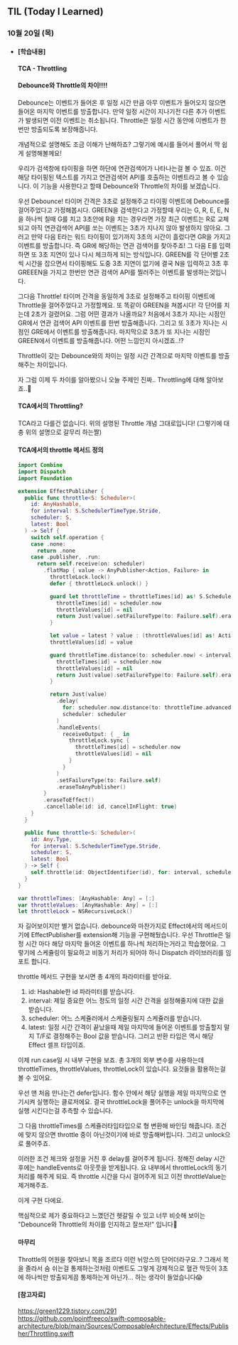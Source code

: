 ## TIL (Today I Learned)

### 10월 20일 (목)    

- #### [학습내용] 
    #### TCA - Throttling

    #### Debounce와 Throttle의 차이!!!!            

    Debounce는 이벤트가 들어온 후 일정 시간 만큼 아무 이벤트가 들어오지 않으면 들어온 마지막 이벤트를 방출합니다.
    만약 일정 시간이 지나기전 다른 추가 이벤트가 발생되면 이전 이벤트는 취소됩니다.
    Throttle은 일정 시간 동안에 이벤트가 한번만 방출되도록 보장해줍니다.

    개념적으로 설명해도 조금 이해가 난해하죠?
    그렇기에 예시를 들어서 풀어서 딱 쉽게 설명해볼께요!

    우리가 검색창에 타이핑을 하면 하단에 연관검색어가 나타나는걸 볼 수 있죠.
    이건 해당 타이핑된 텍스트를 가지고 연관검색어 API를 호출하는 이벤트라고 볼 수 있습니다.
    이 기능을 사용한다고 할때 Debounce와 Throttle의 차이를 보겠습니다.

    우선 Debounce!
    타이머 간격은 3초로 설정해주고 타이핑 이벤트에 Debounce를 걸어주었다고 가정해봅시다.
    GREEN을 검색한다고 가정할때 우리는 G, R, E, E, N을 하나씩 칠때 G를 치고 3초안에 R을 치는 경우라면 가장 최근 이벤트는 R로 교체되고 아직 연관검색어 API를 쏘는 이벤트는 3초가 지나지 않아 발생하지 않아요.
    그러고 만약 다음 E라는 워드 타이핑이 있기까지 3초의 시간이 흘렀다면 GR을 가지고 이벤트를 방출합니다.
    즉 GR에 해당하는 연관 검색어를 찾아주죠!
    그 다음 E를 입력하면 또 3초 지연이 있나 다시 체크하게 되는 방식입니다.
    GREEN를 각 단어별 2초씩 시간을 잡으면서 타이핑해도 도중 3초 지연이 없기에 결국 N을 입력하고 3초 후 GREEEN을 가지고 한번만 연관 검색어 API를 찔러주는 이벤트를 발생하는것입니다.

    그다음 Throttle!
    타이머 간격을 동일하게 3초로 설정해주고 타이핑 이벤트에 Throttle을 걸어주었다고 가정할께요.
    또 똑같이 GREEN을 쳐봅시다!
    각 단어를 치는데 2초가 걸렸어요.
    그럼 어떤 결과가 나올까요?
    처음에서 3초가 지나는 시점인 GR에서 연관 검색어 API 이벤트를 한번 방출해줍니다.
    그리고 또 3초가 지나는 시점인 GRE에서 이벤트를 방출해줍니다.
    마지막으로 3초가 또 지나는 시점인 GREEN에서 이벤트를 방출해줍니다.
    어떤 느낌인지 아시겠죠..!?

    Throttle이 갖는 Debounce와의 차이는 일정 시간 간격으로 마지막 이벤트를 방출해주는 차이입니다.

    자 그럼 이제 두 차이를 알아봤으니 오늘 주제인 진짜.. Throttling에 대해 알아보죠..🥲

    #### TCA에서의 Throttling?

    TCA라고 다를건 없습니다.
    위의 설명된 Throttle 개념 그대로입니다!
    (그렇기에 대충 위의 설명으로 갈무리 하는짤)

    #### TCA에서의 throttle 메서드 정의
    
    ```swift
    import Combine
    import Dispatch
    import Foundation

    extension EffectPublisher {
      public func throttle<S: Scheduler>(
        id: AnyHashable,
        for interval: S.SchedulerTimeType.Stride,
        scheduler: S,
        latest: Bool
      ) -> Self {
        switch self.operation {
        case .none:
          return .none
        case .publisher, .run:
          return self.receive(on: scheduler)
            .flatMap { value -> AnyPublisher<Action, Failure> in
              throttleLock.lock()
              defer { throttleLock.unlock() }

              guard let throttleTime = throttleTimes[id] as! S.SchedulerTimeType? else {
                throttleTimes[id] = scheduler.now
                throttleValues[id] = nil
                return Just(value).setFailureType(to: Failure.self).eraseToAnyPublisher()
              }

              let value = latest ? value : (throttleValues[id] as! Action? ?? value)
              throttleValues[id] = value

              guard throttleTime.distance(to: scheduler.now) < interval else {
                throttleTimes[id] = scheduler.now
                throttleValues[id] = nil
                return Just(value).setFailureType(to: Failure.self).eraseToAnyPublisher()
              }

              return Just(value)
                .delay(
                  for: scheduler.now.distance(to: throttleTime.advanced(by: interval)),
                  scheduler: scheduler
                )
                .handleEvents(
                  receiveOutput: { _ in
                    throttleLock.sync {
                      throttleTimes[id] = scheduler.now
                      throttleValues[id] = nil
                    }
                  }
                )
                .setFailureType(to: Failure.self)
                .eraseToAnyPublisher()
            }
            .eraseToEffect()
            .cancellable(id: id, cancelInFlight: true)
        }
      }

      public func throttle<S: Scheduler>(
        id: Any.Type,
        for interval: S.SchedulerTimeType.Stride,
        scheduler: S,
        latest: Bool
      ) -> Self {
        self.throttle(id: ObjectIdentifier(id), for: interval, scheduler: scheduler, latest: latest)
      }
    }

    var throttleTimes: [AnyHashable: Any] = [:]
    var throttleValues: [AnyHashable: Any] = [:]
    let throttleLock = NSRecursiveLock()
    ```
    자 길어보이지만 별거 없습니다.
    debounce와 마찬가지로 Effect에서의 메서드이기에 EffectPublisher를 extension해 기능을 구현해뒀습니다.
    우선 Throttle은 일정 시간 마다 해당 마지막 들어온 이벤트를 하나씩 처리하는거라고 학습했어요.
    그렇기에 스케쥴링이 필요하고 비동기 처리가 되어야 하니 Dispatch 라이브러리를 임포트 합니다.

    throttle 메서드 구현을 보시면 총 4개의 파라미터를 받아요.
    1. id: Hashable한 id 파라미터를 받습니다.
    2. interval: 제일 중요한 어느 정도의 일정 시간 간격을 설정해줄지에 대한 값을 받습니다.
    3. scheduler: 어느 스케쥴러에서 스케쥴링될지 스케쥴러를 받습니다.
    4. latest: 일정 시간 간격이 끝났을때 제일 마지막에 들어온 이벤트를 방출할지 말지 T/F로 결정해주는 Bool 값을 받습니다.
    그러고 반환 타입은 역시 해당 Effect 셀프 타입이죠.

    이제 run case일 시 내부 구현을 보죠.
    총 3개의 외부 변수를 사용하는데 throttleTimes, throttleValues, throttleLock이 있습니다.
    요것들을 활용하는걸 볼 수 있어요.

    우선 맨 처음 만나는건 defer입니다.
    함수 안에서 해당 실행을 제일 마지막으로 연기시켜 실행하는 클로저에요.
    결국 throttleLock을 풀어주는 unlock을 마지막에 실행 시킨다는걸 추측할 수 있습니다.

    그 다음 throttleTimes를 스케쥴러타임타입으로 형 변환해 바인딩 해줍니다.
    조건에 맞지 않으면 throttle 중이 아닌것이기에 바로 방출해버립니다.
    그리고 unlock으로 풀어주죠.

    이러한 조건 체크와 설정을 거친 후 delay를 걸어주게 됩니다.
    정해진 delay 시간 후에는 handleEvents로 아웃풋을 받게됩니다.
    요 내부에서 throttleLock의 동기 처리를 해주게 되요.
    즉 throttle 시간을 다시 걸어주게 되고 이전 throttleValue는 제거해주죠.

    이게 구현 다에요.

    핵심적으로 제가 중요하다고 느꼈던건 헷갈릴 수 있고 너무 비슷해 보이는 
    "Debounce와 Throttle의 차이를 인지하고 잘쓰자!" 입니다🙌

    #### 마무리

    Throttle의 어원을 찾아보니 목을 조르다 이런 뉘앙스의 단어더라구요..?
    그래서 목을 졸라서 숨 쉬는걸 통제하는것처럼 이벤트도 그렇게 강제적으로 혈관 막듯이 3초에 하나씩만 방출되게끔 통제하는게 아닌가...
    하는 생각이 들었습니다😱

    #### [참고자료]
    https://green1229.tistory.com/291   
    https://github.com/pointfreeco/swift-composable-architecture/blob/main/Sources/ComposableArchitecture/Effects/Publisher/Throttling.swift
